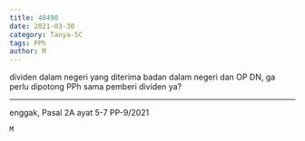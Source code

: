 ```yaml
---
title: 48490
date: 2021-03-30
category: Tanya-SC
tags: PPh
author: M
---
```


dividen dalam negeri yang diterima badan dalam negeri dan OP DN, ga perlu dipotong PPh sama pemberi dividen ya?

---

enggak, Pasal 2A ayat 5-7 PP-9/2021

`M`
